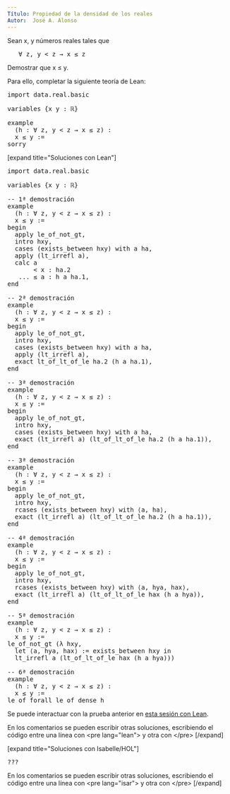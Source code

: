```yaml
---
Título: Propiedad de la densidad de los reales
Autor:  José A. Alonso
---
```


Sean x, y números reales tales que
<pre lang="text">
   ∀ z, y < z → x ≤ z
</pre>
Demostrar que x ≤ y.

Para ello, completar la siguiente teoría de Lean:

<pre lang="lean">
import data.real.basic

variables {x y : ℝ}

example
  (h : ∀ z, y < z → x ≤ z) :
  x ≤ y :=
sorry
</pre>

[expand title="Soluciones con Lean"]

<pre lang="lean">
import data.real.basic

variables {x y : ℝ}

-- 1ª demostración
example
  (h : ∀ z, y < z → x ≤ z) :
  x ≤ y :=
begin
  apply le_of_not_gt,
  intro hxy,
  cases (exists_between hxy) with a ha,
  apply (lt_irrefl a),
  calc a
       < x : ha.2
   ... ≤ a : h a ha.1,
end

-- 2ª demostración
example
  (h : ∀ z, y < z → x ≤ z) :
  x ≤ y :=
begin
  apply le_of_not_gt,
  intro hxy,
  cases (exists_between hxy) with a ha,
  apply (lt_irrefl a),
  exact lt_of_lt_of_le ha.2 (h a ha.1),
end

-- 3ª demostración
example
  (h : ∀ z, y < z → x ≤ z) :
  x ≤ y :=
begin
  apply le_of_not_gt,
  intro hxy,
  cases (exists_between hxy) with a ha,
  exact (lt_irrefl a) (lt_of_lt_of_le ha.2 (h a ha.1)),
end

-- 3ª demostración
example
  (h : ∀ z, y < z → x ≤ z) :
  x ≤ y :=
begin
  apply le_of_not_gt,
  intro hxy,
  rcases (exists_between hxy) with ⟨a, ha⟩,
  exact (lt_irrefl a) (lt_of_lt_of_le ha.2 (h a ha.1)),
end

-- 4ª demostración
example
  (h : ∀ z, y < z → x ≤ z) :
  x ≤ y :=
begin
  apply le_of_not_gt,
  intro hxy,
  rcases (exists_between hxy) with ⟨a, hya, hax⟩,
  exact (lt_irrefl a) (lt_of_lt_of_le hax (h a hya)),
end

-- 5ª demostración
example
  (h : ∀ z, y < z → x ≤ z) :
  x ≤ y :=
le_of_not_gt (λ hxy,
  let ⟨a, hya, hax⟩ := exists_between hxy in
  lt_irrefl a (lt_of_lt_of_le hax (h a hya)))

-- 6ª demostración
example
  (h : ∀ z, y < z → x ≤ z) :
  x ≤ y :=
le_of_forall_le_of_dense h
</pre>

Se puede interactuar con la prueba anterior en <a href="https://leanprover-community.github.io/lean-web-editor/#url=https://raw.githubusercontent.com/jaalonso/Calculemus/main/src/Propiedad_de_la_densidad_de_los_reales.lean" rel="noopener noreferrer" target="_blank">esta sesión con Lean</a>.

En los comentarios se pueden escribir otras soluciones, escribiendo el código entre una línea con &#60;pre lang=&quot;lean&quot;&#62; y otra con &#60;/pre&#62;
[/expand]

[expand title="Soluciones con Isabelle/HOL"]

<pre lang="isar">
???
</pre>

En los comentarios se pueden escribir otras soluciones, escribiendo el código entre una línea con &#60;pre lang=&quot;isar&quot;&#62; y otra con &#60;/pre&#62;
[/expand]

